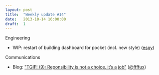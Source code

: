 ```yaml
---
layout: post
title:  "Weekly update #14"
date:   2013-10-14 16:00:00
draft:  1
---
```


Engineering

* WIP: restart of building dashboard for pocket (incl. new style) ([espy](https://github.com/espy))

Communications

* Blog: ["TGIF! (9): Reponsibility is not a choice, it’s a job"](http://blog.hood.ie/2013/10/tgif-9-reponsibility-is-not-a-choice-its-a-job/) ([@ffffux](https://github.com/ffffux))
